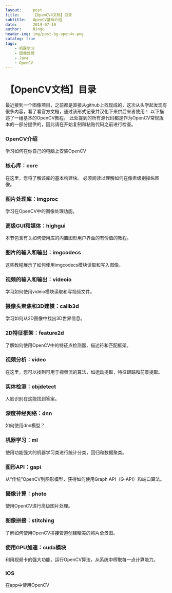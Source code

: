 ```yaml
---
layout:     post
title:      【OpenCV4文档】目录
subtitle:   OpenCV基础介绍
date:       2019-07-10
author:     Bingo
header-img: img/post-bg-open4v.png
catalog: true
tags:
    - 机器学习
    - 图像处理
    - Java
    - OpenCV
---
```


# 【OpenCV文档】目录
最近接到一个图像项目，之前都是直接从github上找现成的，这次从头学起发现有很多内容，看了看官方文档，通过该形式记录并汉化下来供后来者使用！
以下描述了一组基本的OpenCV教程。
此处提到的所有源代码都是作为OpenCV常规版本的一部分提供的，因此请在开始复制和粘贴代码之前进行检查。

### OpenCV介绍
学习如何在你自己的电脑上安装OpenCV

### 核心库：core
在这里，您将了解该库的基本构建块。
必须阅读以理解如何在像素级别操纵图像。

### 图片处理库：imgproc
学习在OpenCV中的图像处理功能。

### 高级GUI和媒体：highgui
本节包含有关如何使用库的内置图形用户界面的有价值的教程。

### 图片的输入和输出：imgcodecs
这些教程展示了如何使用imgcodecs模块读取和写入图像。

### 视频的输入和输出：videoio
学习如何使用videio模块读取和写视频文件。

### 摄像头聚焦和3D建模：calib3d
学习如何从2D图像中找出3D世界信息。

### 2D特征框架：feature2d
了解如何使用OpenCV中的特征点检测器，描述符和匹配框架。

### 视频分析：video
在这里，您可以找到可用于视频流的算法，如运动提取，特征跟踪和前景提取。

### 实体检测：objdetect
人脸识别在这能找到答案。

### 深度神经网络：dnn
如何使用dnn模型？

### 机器学习：ml
使用功能强大的机器学习类进行统计分类，回归和数据聚类。

### 图形API：gapi
从“传统”OpenCV到图形模型，获得如何使用Graph API（G-API）和端口算法。

### 摄像计算：photo
使用OpenCV进行高级图片处理。

### 图像拼接：stitching
了解如何使用OpenCV拼接管道创建精美的照片全景图。

### 使用GPU加速：cuda模块
利用视频卡的强大功能，运行OpenCV算法，从系统中榨取每一点计算能力。

### IOS
在app中使用OpenCV